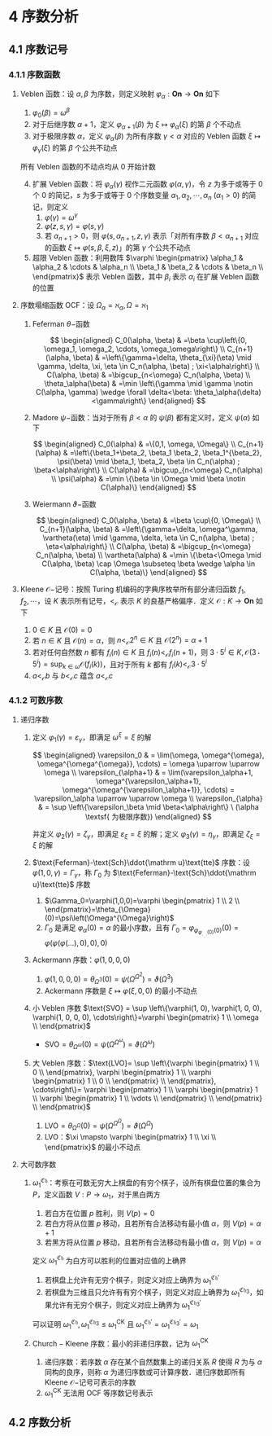 # 4 序数分析

## 4.1 序数记号
### 4.1.1 序数函数
1. $\text{Veblen}$ 函数：设 $\alpha, \beta$ 为序数，则定义映射 $\varphi_\alpha: \mathbf{On} \to \mathbf{On}$ 如下
    1. $\varphi_0(\beta) = \omega^{\beta}$
    2. 对于后继序数 $\alpha + 1$，定义 $\varphi_{\alpha+1}(\beta)$ 为 $\xi \mapsto \varphi_{\alpha}(\xi)$ 的第 $\beta$ 个不动点
    3. 对于极限序数 $\alpha$，定义 $\varphi_{\alpha}(\beta)$ 为所有序数 $\gamma < \alpha$ 对应的 $\text{Veblen}$ 函数 $\xi \mapsto \varphi_{\gamma}(\xi)$ 的第 $\beta$ 个公共不动点

    所有 $\text{Veblen}$ 函数的不动点均从 $0$ 开始计数

    4. 扩展 $\text{Veblen}$ 函数：将 $\varphi_{\alpha}(\gamma)$ 视作二元函数 $\varphi(\alpha, \gamma)$，令 $z$ 为多于或等于 $0$ 个 $0$ 的简记，$s$ 为多于或等于 $0$ 个序数变量 $\alpha_1, \alpha_2, \cdots, \alpha_n \ (\alpha_1 > 0)$ 的简记，则定义
        1. $\varphi(\gamma)=\omega^\gamma$
        2. $\varphi(z,s,\gamma)=\varphi(s,\gamma)$
        3. 若 $\alpha_{n+1} > 0$，则 $\varphi(s, \alpha_{n+1}, z, \gamma)$ 表示「对所有序数 $\beta < \alpha_{n+1}$ 对应的函数 $\xi \mapsto \varphi(s, \beta, \xi, z)$」的第 $\gamma$ 个公共不动点
    5. 超限 $\text{Veblen}$ 函数：利用数阵 $\varphi \begin{pmatrix} \alpha_1 & \alpha_2 & \cdots & \alpha_n \\ \beta_1 & \beta_2 & \cdots & \beta_n \\ \end{pmatrix}$ 表示 $\text{Veblen}$ 函数，其中 $\beta_i$ 表示 $\alpha_i$ 在扩展 $\text{Veblen}$ 函数的位置

2. 序数塌缩函数 $\text{OCF}$：设 $\Omega_{\alpha} = \aleph_{\alpha}, \Omega = \aleph_1$
    1. $\text{Feferman } \theta-$函数

        $$
        \begin{aligned}
        C_0(\alpha, \beta) & =\beta \cup\left\{0, \omega_1, \omega_2, \cdots, \omega_\omega\right\} \\
        C_{n+1}(\alpha, \beta) & =\left\{\gamma+\delta, \theta_{\xi}(\eta) \mid \gamma, \delta, \xi, \eta \in C_n(\alpha, \beta) ; \xi<\alpha\right\} \\
        C(\alpha, \beta) & =\bigcup_{n<\omega} C_n(\alpha, \beta) \\
        \theta_\alpha(\beta) & =\min \left\{\gamma \mid \gamma \notin C(\alpha, \gamma) \wedge \forall \delta<\beta: \theta_\alpha(\delta)<\gamma\right\}
        \end{aligned}
        $$

    2. $\text{Madore } \psi-$函数：当对于所有 $\beta < \alpha$ 的 $\psi(\beta)$ 都有定义时，定义 $\psi(\alpha)$ 如下

        $$
        \begin{aligned}
        C_0(\alpha) & =\{0,1, \omega, \Omega\} \\
        C_{n+1}(\alpha) & =\left\{\beta_1+\beta_2, \beta_1 \beta_2, \beta_1^{\beta_2}, \psi(\beta) \mid \beta_1, \beta_2, \beta \in C_n(\alpha) ; \beta<\alpha\right\} \\
        C(\alpha) & =\bigcup_{n<\omega} C_n(\alpha) \\
        \psi(\alpha) & =\min \{\beta \in \Omega \mid \beta \notin C(\alpha)\}
        \end{aligned}
        $$

    3. $\text{Weiermann } \vartheta-$函数

        $$
        \begin{aligned}
        C_0(\alpha, \beta) & =\beta \cup\{0, \Omega\} \\
        C_{n+1}(\alpha, \beta) & =\left\{\gamma+\delta, \omega^\gamma, \vartheta(\eta) \mid \gamma, \delta, \eta \in C_n(\alpha, \beta) ; \eta<\alpha\right\} \\
        C(\alpha, \beta) & =\bigcup_{n<\omega} C_n(\alpha, \beta) \\
        \vartheta(\alpha) & =\min \{\beta<\Omega \mid C(\alpha, \beta) \cap \Omega \subseteq \beta \wedge \alpha \in C(\alpha, \beta)\}
        \end{aligned}
        $$

3. $\text{Kleene } \mathcal{O}-$记号：按照 $\text{Turing}$ 机编码的字典序枚举所有部分递归函数 $f_1, f_2, \cdots$，设 $K$ 表示所有记号，$<_{\mathcal O}$ 表示 $K$ 的良基严格偏序．定义 $\mathcal O: K \to \mathbf{On}$ 如下
    1. $0 \in K$ 且 $\mathcal O(0) = 0$
    2. 若 $n \in K$ 且 $\mathcal O(n) = \alpha$，则 $n <_{\mathcal O} 2^{n} \in K$ 且 $\mathcal O(2^{n}) = \alpha + 1$
    3. 若对任何自然数 $n$ 都有 $f_i(n) \in K$ 且 $f_i(n) <_{\mathcal O} f_i(n + 1)$，则 $3 \cdot 5^i \in K, {\displaystyle \mathcal{O}(3 \cdot 5^i) = \sup_{k \in \omega} \mathcal{O}(f_i(k))}$，且对于所有 $k$ 都有 $f_i(k) <_\mathcal{O} 3 \cdot 5^i$
    4. $a <_\mathcal{O} b$ 与 $b <_\mathcal{O} c$ 蕴含 $a <_\mathcal{O} c$

### 4.1.2 可数序数
1. 递归序数
    1. 定义 $\varphi_{1}(\gamma) = \varepsilon_{\gamma}$，即满足 $\omega^\xi = \xi$ 的解

        $$
        \begin{aligned}
        \varepsilon_0 & = \lim(\omega, \omega^{\omega}, \omega^{\omega^{\omega}}, \cdots) = \omega \uparrow \uparrow \omega \\
        \varepsilon_{\alpha+1} & = \lim(\varepsilon_\alpha+1, \omega^{\varepsilon_\alpha+1}, \omega^{\omega^{\varepsilon_\alpha+1}}, \cdots) = \varepsilon_\alpha \uparrow \uparrow \omega \\
        \varepsilon_{\alpha} & = \sup \left\{\varepsilon_\beta \mid \beta<\alpha\right\} \ (\alpha \textsf{ 为极限序数})
        \end{aligned}
        $$

        并定义 $\varphi_2(\gamma) = \zeta_{\gamma}$，即满足 $\varepsilon_{\xi} = \xi$ 的解；定义 $\varphi_3(\gamma) = \eta_{\gamma}$，即满足 $\zeta_{\xi} = \xi$ 的解

    2. $\text{Feferman}-\text{Sch}\ddot{\mathrm u}\text{tte}$ 序数：设 $\varphi(1, 0, \gamma) = \Gamma_{\gamma}$，称 $\Gamma_0$ 为 $\text{Feferman}-\text{Sch}\ddot{\mathrm u}\text{tte}$ 序数
        1. $\Gamma_0=\varphi(1,0,0)=\varphi \begin{pmatrix} 1 \\ 2 \\ \end{pmatrix}=\theta_{\Omega}(0)=\psi\left(\Omega^{\Omega}\right)$
        2. $\Gamma_0$ 是满足 $\varphi_{\alpha}(0) = \alpha$ 的最小序数，且有 $\Gamma_0 = \varphi_{\varphi_{\varphi_{._{._..}.}(0)}(0)}(0) = \varphi(\varphi(\varphi(...),0),0),0)$
    3. $\text{Ackermann}$ 序数：$\varphi(1, 0, 0, 0)$
        1. $\varphi(1,0,0,0)=\theta_{\Omega^3}(0)=\psi\left(\Omega^{\Omega^2}\right)=\vartheta\left(\Omega^3\right)$
        2. $\text{Ackermann}$ 序数是 $\xi \mapsto \varphi(\xi, 0, 0)$ 的最小不动点
    4. 小 $\text{Veblen}$ 序数 $\text{SVO} = \sup \left\{\varphi(1, 0), \varphi(1, 0, 0), \varphi(1, 0, 0, 0), \cdots\right\}=\varphi \begin{pmatrix} 1 \\ \omega \\ \end{pmatrix}$
        - $\text{SVO}=\theta_{\Omega^\omega}(0)=\psi\left(\Omega^{\Omega^\omega}\right)=\vartheta\left(\Omega^\omega\right)$
    5. 大 $\text{Veblen}$ 序数：$\text{LVO}= \sup \left\{\varphi \begin{pmatrix} 1 \\ 0 \\ \end{pmatrix}, \varphi \begin{pmatrix} 1 \\ \varphi \begin{pmatrix} 1 \\ 0 \\ \end{pmatrix} \\ \end{pmatrix}, \cdots\right\}= \varphi \begin{pmatrix} 1 \\ \varphi \begin{pmatrix} 1 \\ \varphi \begin{pmatrix} 1 \\ \vdots \\ \end{pmatrix} \\ \end{pmatrix} \\ \end{pmatrix}$
        1. $\text{LVO}=\theta_{\Omega^{\Omega}}(0)=\psi\left(\Omega^{\Omega^{\Omega}}\right)=\vartheta\left(\Omega^{\Omega}\right)$
        2. $\text{LVO}$：$\xi \mapsto \varphi \begin{pmatrix} 1 \\ \xi \\ \end{pmatrix}$ 的最小不动点

2. 大可数序数
    1. $\omega_1^\mathfrak{Ch}$：考察在可数无穷大上棋盘的有穷个棋子，设所有棋盘位置的集合为 $P$，定义函数 $V: P \to \omega_1$，对于黑白两方
        1. 若白方在位置 $p$ 胜利，则 $V(p) = 0$
        2. 若白方将从位置 $p$ 移动，且若所有合法移动有最小值 $\alpha$，则 $V(p) = \alpha + 1$
        3. 若黑方将从位置 $p$ 移动，且若所有合法移动有最小值 $\alpha$，则 $V(p) = \alpha$

        定义 $\omega_1^\mathfrak{Ch}$ 为白方可以胜利的位置对应值的上确界

        1. 若棋盘上允许有无穷个棋子，则定义对应上确界为 $\omega_1^{\mathfrak{Ch}'}$
        2. 若棋盘为三维且只允许有有穷个棋子，则定义对应上确界为 $\omega_1^{\mathfrak{Ch}_3}$，如果允许有无穷个棋子，则定义对应上确界为 $\omega_1^{\mathfrak{Ch}_3'}$

        可以证明 $\omega_1^\mathfrak{Ch}, \omega_1^{\mathfrak{Ch}_3} \leqslant \omega_1^\text{CK}$ 且 $\omega_1^{\mathfrak{Ch}'} = \omega_1^{\mathfrak{Ch}_3'} = \omega_1$

    2. $\text{Church}-\text{Kleene}$ 序数：最小的非递归序数，记为 $\omega_1^{\mathrm{CK}}$
        1. 递归序数：若序数 $\alpha$ 存在某个自然数集上的递归关系 $R$ 使得 $R$ 为与 $\alpha$ 同构的良序，则称 $\alpha$ 为递归序数或可计算序数．递归序数即所有 $\text{Kleene } \mathcal{O}-$记号可表示的序数
        2. $\omega_1^{\mathrm{CK}}$ 无法用 $\text{OCF}$ 等序数记号表示

## 4.2 序数分析
